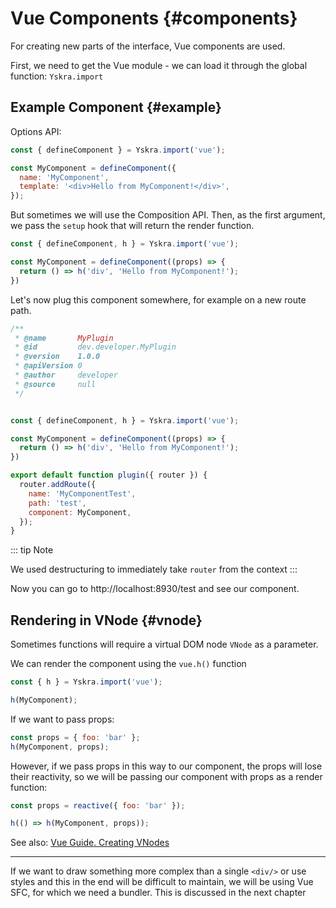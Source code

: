 # Vue Components {#components}

For creating new parts of the interface, Vue components are used.

First, we need to get the Vue module - we can load it through the global function: `Yskra.import`

## Example Component {#example}

Options API:
```js
const { defineComponent } = Yskra.import('vue');

const MyComponent = defineComponent({
  name: 'MyComponent',
  template: '<div>Hello from MyComponent!</div>',
});
```

But sometimes we will use the Composition API. Then, as the first argument, we pass the `setup` hook that will return the render function.

```js
const { defineComponent, h } = Yskra.import('vue');

const MyComponent = defineComponent((props) => {
  return () => h('div', 'Hello from MyComponent!');
})
```

Let's now plug this component somewhere, for example on a new route path.

```js
/**
 * @name       MyPlugin
 * @id         dev.developer.MyPlugin
 * @version    1.0.0
 * @apiVersion 0
 * @author     developer
 * @source     null
 */


const { defineComponent, h } = Yskra.import('vue');

const MyComponent = defineComponent((props) => {
  return () => h('div', 'Hello from MyComponent!');
})

export default function plugin({ router }) {
  router.addRoute({
    name: 'MyComponentTest',
    path: 'test',
    component: MyComponent,
  });
}
```

::: tip Note

We used destructuring to immediately take `router` from the context
:::

Now you can go to http://localhost:8930/test and see our component.


## Rendering in VNode {#vnode}

Sometimes functions will require a virtual DOM node `VNode` as a parameter.

We can render the component using the `vue.h()` function
```js
const { h } = Yskra.import('vue');

h(MyComponent);
```

If we want to pass props:
```js
const props = { foo: 'bar' };
h(MyComponent, props);
```

However, if we pass props in this way to our component, the props will lose their reactivity, so we will be passing our component with props as a render function:
```js
const props = reactive({ foo: 'bar' });

h(() => h(MyComponent, props));
```

See also: [Vue Guide. Creating VNodes](https://vuejs.org/guide/extras/render-function.html#creating-vnodes)
___

If we want to draw something more complex than a single `<div/>` or use styles and this in the end will be difficult to maintain,
we will be using Vue SFC, for which we need a bundler. This is discussed in the next chapter
```
